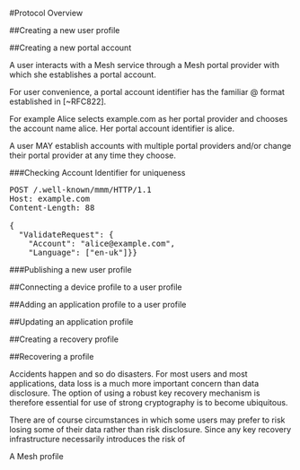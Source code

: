 
#Protocol Overview



##Creating a new user profile


##Creating a new portal account

A user interacts with a Mesh service through a Mesh portal provider 
with which she establishes a portal account. 

For user convenience, a portal account identifier has the familiar 
<username>@<domain> format established in [~RFC822].

For example Alice selects example.com as her 
portal provider and chooses the account name alice.
Her portal account identifier is alice.

A user MAY establish accounts with multiple portal providers
and/or change their portal provider at any time they choose.

###Checking Account Identifier for uniqueness


<pre>
POST /.well-known/mmm/HTTP/1.1
Host: example.com
Content-Length: 88

{
  "ValidateRequest": {
    "Account": "alice@example.com",
    "Language": ["en-uk"]}}
</pre>

###Publishing a new user profile

##Connecting a device profile to a user profile

##Adding an application profile to a user profile

##Updating an application profile

##Creating a recovery profile

##Recovering a profile

Accidents happen and so do disasters. For most users and most applications,
data loss is a much more important concern than data disclosure. The option 
of using a robust key recovery mechanism is therefore essential for use of 
strong cryptography is to become ubiquitous.

There are of course circumstances in which some users may prefer to risk
losing some of their data rather than risk disclosure. Since any key recovery
infrastructure necessarily introduces the risk of 

A Mesh profile 


